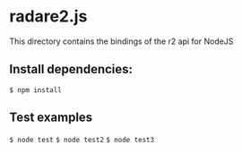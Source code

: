 radare2.js
==========
This directory contains the bindings of the r2 api for NodeJS


Install dependencies:
---------------------
`$ npm install`


Test examples
-------------
`$ node test`
`$ node test2`
`$ node test3`
